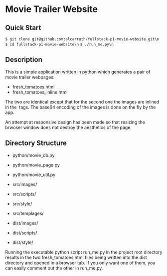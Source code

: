 

# Movie Trailer Website

## Quick Start

 `$ git clone git@github.com:alcarruth/fullstack-p1-movie-website.git\n`
 `$ cd fullstack-p1-movie-website\n`
 `$ ./run_me.py\n`

## Description 

This is a simple application written in python which generates a
pair of movie trailer webpages:

 * fresh_tomatoes.html
 * fresh_tomatoes_inline.html

The two are identical except that for the second one the images
are inlined in the <img> tags.  The base64 encoding of the images
is done on the fly by the app.

An attempt at responsive design has been made so that resizing the
brwoser window does not destroy the aesthetics of the page.

## Directory Structure

 * python/movie_db.py
 * python/movie_page.py
 * python/movie_util.py

 * src/images/
 * src/scripts/
 * src/style/
 * src/templages/

 * dist/images/
 * dist/scripts/
 * dist/style/

Running the executable python script run_me.py in the project root directory 
results in the two fresh_tomatoes html files being written into the dist 
directory and opened in a browser tab.  If you only want one of them, you 
can easily comment out the other in run_me.py.

